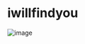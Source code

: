 # iwillfindyou
![image](https://github.com/asbubam/iwillfindyou/assets/1094945/3b20fa04-42a5-42ef-91e9-e27376cb3f16)
